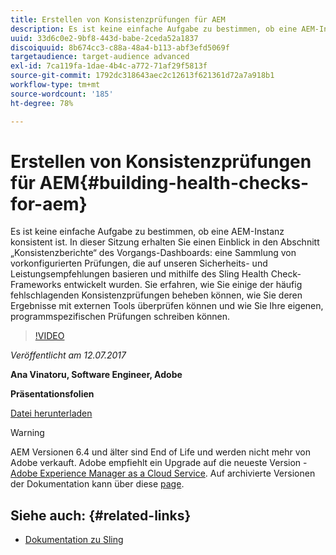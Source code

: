 ```yaml
---
title: Erstellen von Konsistenzprüfungen für AEM
description: Es ist keine einfache Aufgabe zu bestimmen, ob eine AEM-Instanz konsistent ist. In dieser Sitzung erhalten Sie einen Einblick in den Abschnitt „Konsistenzberichte“ des Vorgangs-Dashboards.
uuid: 33d6c0e2-9bf8-443d-babe-2ceda52a1837
discoiquuid: 8b674cc3-c88a-48a4-b113-abf3efd5069f
targetaudience: target-audience advanced
exl-id: 7ca119fa-1dae-4b4c-a772-71af29f5813f
source-git-commit: 1792dc318643aec2c12613f621361d72a7a918b1
workflow-type: tm+mt
source-wordcount: '185'
ht-degree: 78%

---
```


# Erstellen von Konsistenzprüfungen für AEM{#building-health-checks-for-aem}

Es ist keine einfache Aufgabe zu bestimmen, ob eine AEM-Instanz konsistent ist. In dieser Sitzung erhalten Sie einen Einblick in den Abschnitt „Konsistenzberichte“ des Vorgangs-Dashboards: eine Sammlung von vorkonfigurierten Prüfungen, die auf unseren Sicherheits- und Leistungsempfehlungen basieren und mithilfe des Sling Health Check-Frameworks entwickelt wurden. Sie erfahren, wie Sie einige der häufig fehlschlagenden Konsistenzprüfungen beheben können, wie Sie deren Ergebnisse mit externen Tools überprüfen können und wie Sie Ihre eigenen, programmspezifischen Prüfungen schreiben können.

>[!VIDEO](https://video.tv.adobe.com/v/19026/?quality=9)

*Veröffentlicht am 12.07.2017*

**Ana Vinatoru, Software Engineer, Adobe**

**Präsentationsfolien**

[Datei herunterladen](assets/aem-gems-health-checks-for-aem.pdf)

>[!WARNING]
>
>AEM Versionen 6.4 und älter sind End of Life und werden nicht mehr von Adobe verkauft.  Adobe empfiehlt ein Upgrade auf die neueste Version - [Adobe Experience Manager as a Cloud Service](https://experienceleague.adobe.com/docs/experience-manager-cloud-service.html?lang=de).  Auf archivierte Versionen der Dokumentation kann über diese [page](https://experienceleague.adobe.com/docs/experience-manager-release-information/aem-release-updates/previous-updates/aem-previous-versions.html?lang=de).

## Siehe auch: {#related-links}

* [Dokumentation zu Sling](https://sling.apache.org/documentation/bundles/sling-health-check-tool.html)
